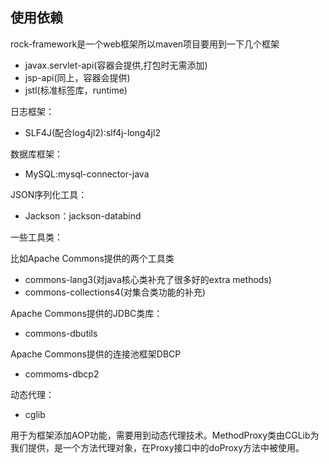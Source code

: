 ## 使用依赖
rock-framework是一个web框架所以maven项目要用到一下几个框架

 - javax.servlet-api(容器会提供,打包时无需添加)
 - jsp-api(同上，容器会提供)
 - jstl(标准标签库，runtime)


日志框架：
 - SLF4J(配合log4jl2):slf4j-long4jl2

数据库框架：
 - MySQL:mysql-connector-java

JSON序列化工具：
 - Jackson：jackson-databind

一些工具类：

比如Apache Commons提供的两个工具类
 - commons-lang3(对java核心类补充了很多好的extra methods)
 - commons-collections4(对集合类功能的补充)

Apache Commons提供的JDBC类库：

 - commons-dbutils

Apache Commons提供的连接池框架DBCP

 - commoms-dbcp2

动态代理：
 - cglib

用于为框架添加AOP功能，需要用到动态代理技术。MethodProxy类由CGLib为我们提供，是一个方法代理对象，在Proxy接口中的doProxy方法中被使用。
